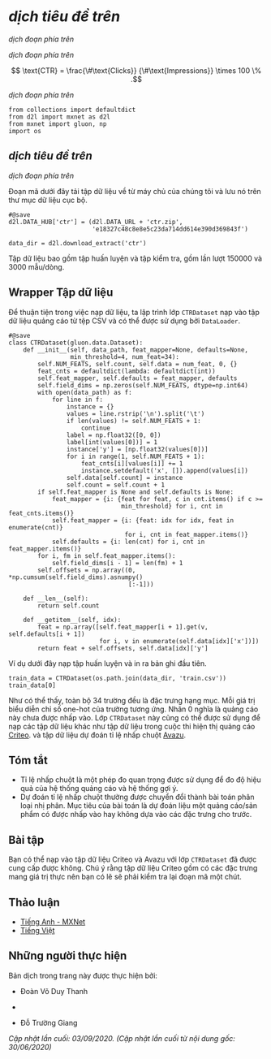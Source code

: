<!-- ===================== Bắt đầu dịch Phần 1 ==================== -->

<!--
# Feature-Rich Recommender Systems
-->

# *dịch tiêu đề trên*


<!--
Interaction data is the most basic indication of users' preferences and interests.
It plays a critical role in former introduced models.
Yet, interaction data is usually extremely sparse and can be noisy at times.
To address this issue, we can integrate side information such as features of items, profiles of users, 
and even in which context that the interaction occurred into the recommendation model.
Utilizing these features are helpful in making recommendations in that these features can be 
an effective predictor of users interests especially when interaction data is lacking.
As such, it is essential for recommendation models also have the capability to deal 
with those features and give the model some content/context awareness.
To demonstrate this type of recommendation models, we introduce another task on click-through rate (CTR) 
for online advertisement recommendations :cite:`McMahan.Holt.Sculley.ea.2013` and present an anonymous advertising data.
Targeted advertisement services have attracted widespread attention and are often framed as recommendation engines.
Recommending advertisements that match users' personal taste and interest is important for click-through rate improvement.
-->

*dịch đoạn phía trên*


<!--
Digital marketers use online advertising to display advertisements to customers.
Click-through rate is a metric that measures the number of clicks advertisers receive on 
their ads per number of impressions and it is expressed as a percentage calculated with the formula:
-->

*dịch đoạn phía trên*


$$ \text{CTR} = \frac{\#\text{Clicks}} {\#\text{Impressions}} \times 100 \% .$$


<!--
Click-through rate is an important signal that indicates the effectiveness of prediction algorithms.
Click-through rate prediction is a task of predicting the likelihood that something on a website will be clicked.
Models on CTR prediction can not only be employed in targeted advertising systems but also 
in general item (e.g., movies, news, products) recommender systems, email campaigns, and even search engines.
It is also closely related to user satisfaction, conversion rate, 
and can be helpful in setting campaign goals as it can help advertisers to set realistic expectations.
-->

*dịch đoạn phía trên*


```{.python .input}
from collections import defaultdict
from d2l import mxnet as d2l
from mxnet import gluon, np
import os
```


<!--
## An Online Advertising Dataset
-->

## *dịch tiêu đề trên*


<!--
With the considerable advancements of Internet and mobile technology,
online advertising has become an important income resource and generates vast majority of revenue in the Internet industry.
It is important to display relevant advertisements or advertisements that pique users' interests so that casual visitors can be converted into paying customers.
The dataset we introduced is an online advertising dataset.
It consists of 34 fields, with the first column representing the target variable that indicates if an ad was clicked (1) or not (0).
All the other columns are categorical features.
The columns might represent the advertisement id, site or application id, device id, time, user profiles and so on.
The real semantics of the features are undisclosed due to anonymization and privacy concern.
-->

*dịch đoạn phía trên*


<!-- ===================== Kết thúc dịch Phần 1 ===================== -->

<!-- ===================== Bắt đầu dịch Phần 2 ===================== -->

<!--
The following code downloads the dataset from our server and saves it into the local data folder.
-->

Đoạn mã dưới đây tải tập dữ liệu về từ máy chủ của chúng tôi và lưu nó trên thư mục dữ liệu cục bộ.


```{.python .input  n=15}
#@save
d2l.DATA_HUB['ctr'] = (d2l.DATA_URL + 'ctr.zip',
                       'e18327c48c8e8e5c23da714dd614e390d369843f')

data_dir = d2l.download_extract('ctr')
```


<!--
There are a training set and a test set, consisting of 15000 and 3000 samples/lines, respectively.
-->

Tập dữ liệu bao gồm tập huấn luyện và tập kiểm tra, gồm lần lượt 150000 và 3000 mẫu/dòng.


<!--
## Dataset Wrapper
-->

## Wrapper Tập dữ liệu


<!--
For the convenience of data loading, we implement a `CTRDataset` which loads the advertising dataset from the CSV file and can be used by `DataLoader`.
-->

Để thuận tiện trong việc nạp dữ liệu, ta lập trình lớp `CTRDataset` nạp vào tập dữ liệu quảng cáo từ tệp CSV và có thể được sử dụng bởi `DataLoader`.


```{.python .input  n=13}
#@save
class CTRDataset(gluon.data.Dataset):
    def __init__(self, data_path, feat_mapper=None, defaults=None,
                 min_threshold=4, num_feat=34):
        self.NUM_FEATS, self.count, self.data = num_feat, 0, {}
        feat_cnts = defaultdict(lambda: defaultdict(int))
        self.feat_mapper, self.defaults = feat_mapper, defaults
        self.field_dims = np.zeros(self.NUM_FEATS, dtype=np.int64)
        with open(data_path) as f:
            for line in f:
                instance = {}
                values = line.rstrip('\n').split('\t')
                if len(values) != self.NUM_FEATS + 1:
                    continue
                label = np.float32([0, 0])
                label[int(values[0])] = 1
                instance['y'] = [np.float32(values[0])]
                for i in range(1, self.NUM_FEATS + 1):
                    feat_cnts[i][values[i]] += 1
                    instance.setdefault('x', []).append(values[i])
                self.data[self.count] = instance
                self.count = self.count + 1
        if self.feat_mapper is None and self.defaults is None:
            feat_mapper = {i: {feat for feat, c in cnt.items() if c >=
                               min_threshold} for i, cnt in feat_cnts.items()}
            self.feat_mapper = {i: {feat: idx for idx, feat in enumerate(cnt)}
                                for i, cnt in feat_mapper.items()}
            self.defaults = {i: len(cnt) for i, cnt in feat_mapper.items()}
        for i, fm in self.feat_mapper.items():
            self.field_dims[i - 1] = len(fm) + 1
        self.offsets = np.array((0, *np.cumsum(self.field_dims).asnumpy()
                                 [:-1]))
        
    def __len__(self):
        return self.count
    
    def __getitem__(self, idx):
        feat = np.array([self.feat_mapper[i + 1].get(v, self.defaults[i + 1])
                         for i, v in enumerate(self.data[idx]['x'])])
        return feat + self.offsets, self.data[idx]['y']
```


<!--
The following example loads the training data and print out the first record.
-->

Ví dụ dưới đây nạp tập huấn luyện và in ra bản ghi đầu tiên.


```{.python .input  n=16}
train_data = CTRDataset(os.path.join(data_dir, 'train.csv'))
train_data[0]
```


<!--
As can be seen, all the 34 fields are categorical features.
Each value represents the one-hot index of the corresponding entry.
The label $0$ means that it is not clicked.
This `CTRDataset` can also be used to load other datasets such as the Criteo display advertising challenge [Dataset](https://labs.criteo.com/2014/02/kaggle-display-advertising-challenge-dataset/)
and the Avazu click-through rate prediction [Dataset](https://www.kaggle.com/c/avazu-ctr-prediction).  
-->

Như có thể thấy, toàn bộ 34 trường đều là đặc trưng hạng mục.
Mỗi giá trị biểu diễn chỉ số one-hot của trường tương ứng.
Nhãn $0$ nghĩa là quảng cáo này chưa được nhấp vào.
Lớp `CTRDataset` này cũng có thể được sử dụng để nạp các tập dữ liệu khác như tập dữ liệu trong cuộc thi hiện thị quảng cáo [Criteo](https://labs.criteo.com/2014/02/kaggle-display-advertising-challenge-dataset/).
và tập dữ liệu dự đoán tỉ lệ nhấp chuột [Avazu](https://www.kaggle.com/c/avazu-ctr-prediction).


## Tóm tắt

<!--
* Click-through rate is an important metric that is used to measure the effectiveness of advertising systems and recommender systems.
* Click-through rate prediction is usually converted to a binary classification problem. The target is to predict whether an ad/item will be clicked or not based on given features.
-->

* Tỉ lệ nhấp chuột là một phép đo quan trọng được sử dụng để đo độ hiệu quả của hệ thống quảng cáo và hệ thống gợi ý.
* Dự đoán tỉ lệ nhấp chuột thường được chuyển đổi thành bài toán phân loại nhị phân. Mục tiêu của bài toán là dự đoán liệu một quảng cáo/sản phẩm có được nhấp vào hay không dựa vào các đặc trưng cho trước.


## Bài tập

<!--
Can you load the Criteo and Avazu dataset with the provided `CTRDataset`.
It is worth noting that the Criteo dataset consisting of real-valued features so you may have to revise the code a bit.
-->

Bạn có thể nạp vào tập dữ liệu Criteo và Avazu với lớp `CTRDataset` đã được cung cấp được không.
Chú ý rằng tập dữ liệu Criteo gồm có các đặc trưng mang giá trị thực nên bạn có lẽ sẽ phải kiểm tra lại đoạn mã một chút.


<!-- ===================== Kết thúc dịch Phần 2 ===================== -->


## Thảo luận
* [Tiếng Anh - MXNet](https://discuss.d2l.ai/t/405)
* [Tiếng Việt](https://forum.machinelearningcoban.com/c/d2l)


## Những người thực hiện
Bản dịch trong trang này được thực hiện bởi:
<!--
Tác giả của mỗi Pull Request điền tên mình và tên những người review mà bạn thấy
hữu ích vào từng phần tương ứng. Mỗi dòng một tên, bắt đầu bằng dấu `*`.

Tên đầy đủ của các reviewer có thể được tìm thấy tại https://github.com/aivivn/d2l-vn/blob/master/docs/contributors_info.md
-->

* Đoàn Võ Duy Thanh
<!-- Phần 1 -->
* 

<!-- Phần 2 -->
* Đỗ Trường Giang

*Cập nhật lần cuối: 03/09/2020. (Cập nhật lần cuối từ nội dung gốc: 30/06/2020)*

